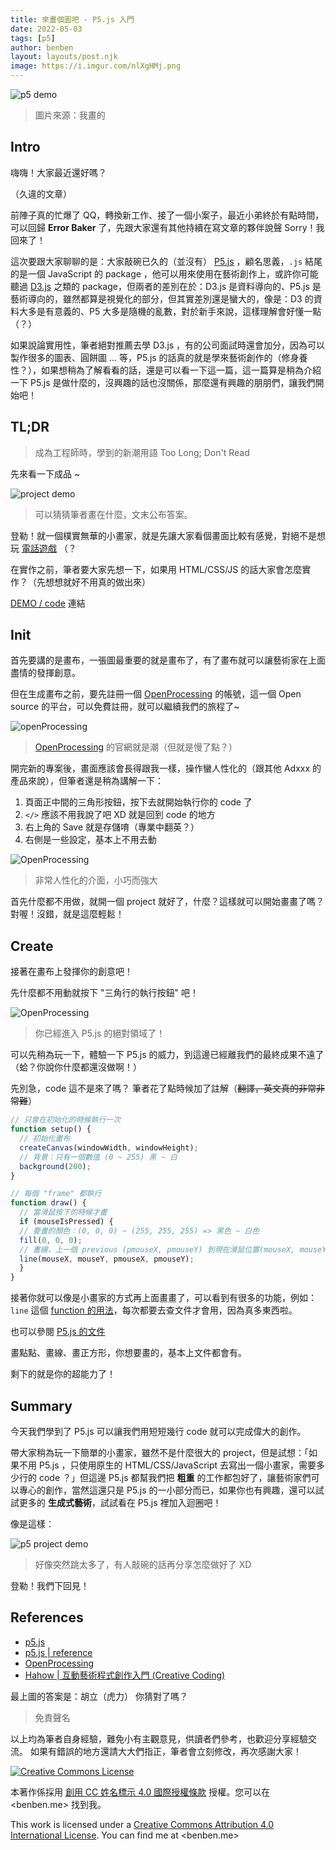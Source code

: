 ```yaml
---
title: 來畫個圖吧 - P5.js 入門
date: 2022-05-03
tags: [p5]
author: benben
layout: layouts/post.njk
image: https://i.imgur.com/nlXgHMj.png
---
```


<!-- summary -->
<!-- 好無聊喔！來畫個圖吧！ -->
<!-- summary -->

![p5 demo](https://i.imgur.com/nlXgHMj.png)

> 圖片來源：我畫的

## Intro

嗨嗨！大家最近還好嗎？

（久違的文章）

前陣子真的忙爆了 QQ，轉換新工作、接了一個小案子，最近小弟終於有點時間，可以回歸 **Error Baker** 了，先跟大家還有其他持續在寫文章的夥伴說聲 Sorry！我回來了！

這次要跟大家聊聊的是：大家敲碗已久的（並沒有） [P5.js](https://p5js.org/) ，顧名思義，`.js` 結尾的是一個 JavaScript 的 package ，他可以用來使用在藝術創作上，或許你可能聽過 [D3.js](https://d3js.org/) 之類的 package，但兩者的差別在於：D3.js 是資料導向的、P5.js 是藝術導向的，雖然都算是視覺化的部分，但其實差別還是蠻大的，像是：D3 的資料大多是有意義的、P5 大多是隨機的亂數，對於新手來說，這樣理解會好懂一點（？）

如果說論實用性，筆者絕對推薦去學 D3.js ，有的公司面試時還會加分，因為可以製作很多的圖表、圓餅圖 ... 等，P5.js 的話真的就是學來藝術創作的（修身養性？），如果想稍為了解看看的話，還是可以看一下這一篇，這一篇算是稍為介紹一下 P5.js 是做什麼的，沒興趣的話也沒關係，那麼還有興趣的朋朋們，讓我們開始吧！

## TL;DR

> 成為工程師時，學到的新潮用語 Too Long; Don't Read

先來看一下成品 ~

![project demo](https://i.imgur.com/nlXgHMj.png)

> 可以猜猜筆者畫在什麼，文末公布答案。

登勒！就一個樸實無華的小畫家，就是先讓大家看個畫面比較有感覺，對絕不是想玩 [電話遊戲](https://garticphone.com/zh-TW) （？

在實作之前，筆者要大家先想一下，如果用 HTML/CSS/JS 的話大家會怎麼實作？（先想想就好不用真的做出來）

[DEMO / code](https://openprocessing.org/sketch/1554977) 連結

## Init

首先要講的是畫布，一張圖最重要的就是畫布了，有了畫布就可以讓藝術家在上面盡情的發揮創意。

但在生成畫布之前，要先註冊一個 [OpenProcessing](https://openprocessing.org/) 的帳號，這一個 Open source 的平台，可以免費註冊，就可以繼續我們的旅程了~

![openProcessing](https://i.imgur.com/YJI6iF7.png)

> [OpenProcessing](https://openprocessing.org/) 的官網就是潮（但就是慢了點？）

開完新的專案後，畫面應該會長得跟我一樣，操作蠻人性化的（跟其他 Adxxx 的產品來說），但筆者還是稍為講解一下：

1. 頁面正中間的三角形按鈕，按下去就開始執行你的 code 了
2. `</>` 應該不用我說了吧 XD 就是回到 code 的地方
3. 右上角的 Save 就是存儲唷（專業中翻英？）
4. 右側是一些設定，基本上不用去動

![OpenProcessing](https://i.imgur.com/97LoeAN.png)

> 非常人性化的介面，小巧而強大

首先什麼都不用做，就開一個 project 就好了，什麼？這樣就可以開始畫畫了嗎？對喔！沒錯，就是這麼輕鬆！

## Create

接著在畫布上發揮你的創意吧！

先什麼都不用動就按下 "三角行的執行按鈕" 吧！

![OpenProcessing](https://i.imgur.com/MVfRLzn.png)

> 你已經進入 P5.js 的絕對領域了！

可以先稍為玩一下，體驗一下 P5.js 的威力，到這邊已經離我們的最終成果不遠了（蛤？你說你什麼都還沒做啊！）

先別急，code 這不是來了嗎？
筆者花了點時候加了註解（~~翻譯，英文真的非常非常難~~）

```javascript
// 只會在初始化的時候執行一次
function setup() {
  // 初始化畫布
  createCanvas(windowWidth, windowHeight);
  // 背景：只有一個數值 (0 ~ 255) 黑 ~ 白
  background(200);
}

// 每個 "frame" 都執行
function draw() {
  // 當滑鼠按下的時候才畫
  if (mouseIsPressed) {
  // 要畫的顏色：(0, 0, 0) ~ (255, 255, 255) => 黑色 ~ 白色
  fill(0, 0, 0);
  // 畫線，上一個 previous (pmouseX, pmouseY) 到現在滑鼠位置(mouseX, mouseY)
  line(mouseX, mouseY, pmouseX, pmouseY);
  }
}
```

接著你就可以像是小畫家的方式再上面畫畫了，可以看到有很多的功能，例如：`line` 這個 [function 的用法](https://p5js.org/reference/#/p5/line)，每次都要去查文件才會用，因為真多東西啦。

也可以參閱 [P5.js  的文件](https://p5js.org/reference/)

畫點點、畫線、畫正方形，你想要畫的，基本上文件都會有。

剩下的就是你的超能力了！

## Summary

今天我們學到了 P5.js 可以讓我們用短短幾行 code 就可以完成偉大的創作。

帶大家稍為玩一下簡單的小畫家，雖然不是什麼很大的 project，但是試想：「如果不用 P5.js ，只使用原生的 HTML/CSS/JavaScript  去寫出一個小畫家，需要多少行的 code ？」但這邊 P5.js 都幫我們把 **粗重** 的工作都包好了，讓藝術家們可以專心的創作，當然這還只是 P5.js 的一小部分而已，如果你也有興趣，還可以試試更多的 **生成式藝術**，試試看在 P5.js 裡加入迴圈吧！

像是這樣：

![p5 project demo](https://i.imgur.com/pvX2mAH.jpg)

> 好像突然跳太多了，有人敲碗的話再分享怎麼做好了 XD

登勒！我們下回見！

## References

- [p5.js](https://p5js.org/)
- [p5.js | reference](https://p5js.org/reference/)
- [OpenProcessing](https://openprocessing.org/)
- [Hahow | 互動藝術程式創作入門 (Creative Coding)](https://hahow.in/courses/5d1ba52a0d5f3b0021dbb996/main?mts_s=ap&mts_m=ha&oasId=5f4793e9211da0aa8ae2f514)

最上圖的答案是：胡立（虎力） 你猜對了嗎？

> 免責聲名

以上均為筆者自身經驗，難免小有主觀意見，供讀者們參考，也歡迎分享經驗交流。
如果有錯誤的地方還請大大們指正，筆者會立刻修改，再次感謝大家！

[![Creative Commons License](https://i.creativecommons.org/l/by/4.0/88x31.png)](https://creativecommons.org/licenses/by/4.0/)

本著作係採用 [創用 CC 姓名標示 4.0 國際授權條款](https://creativecommons.org/licenses/by/4.0/) 授權。您可以在 <benben.me> 找到我。

This work is licensed under a [Creative Commons Attribution 4.0 International License](https://creativecommons.org/licenses/by/4.0/). You can find me at <benben.me>
